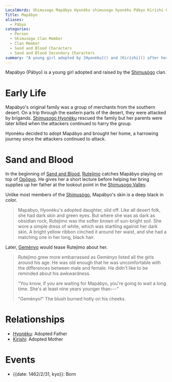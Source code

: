 ```yaml
---
LocalWords: Shimusogo Mapábyo Hyonèku shimusogo hyonèku Pábyo Kiríshi Gemènyo Rutejìmo Mapábyo's Opōgyo
Title: Mapábyo
aliases:
  - Pábyo
categories:
  - Person
  - Shimusògo Clan Member
  - Clan Member
  - Sand and Blood Characters
  - Sand and Blood Secondary Characters
summary: "A young girl adopted by [Hyonèku]() and [Kiríshi]() after her family was killed."
---
```


Mapábyo (Pábyo) is a young girl adopted and raised by the [Shimusògo]() clan.

# Early Life

Mapábyo's original family was a group of merchants from the southern desert. On a trip through the eastern parts of the desert, they were attacked by brigands. [Shimusogo Hyonèku]() rescued the family but her parents were later killed when the attackers continued to harry the group.

Hyonèku decided to adopt Mapábyo and brought her home, a harrowing journey since the attackers continued to attack.

# Sand and Blood

In the beginning of [Sand and Blood](), [Rutejìmo]() catches Mapábyo playing on top of [Opōgyo](). He gives her a short lecture before helping her bring supplies up her father at the lookout point in the [Shimusogo Valley]().

Unlike most members of the [Shimusògo](), Mapábyo's skin is a deep black in color.

> Mapábyo, Hyonèku's adopted daughter, slid off. Like all desert folk, she had dark skin and green eyes. But where she was as dark as obsidian rock, Rutejìmo was the softer brown of sun-bright soil. She wore a simple dress of white, which was startling against her dark skin. A bright yellow ribbon cinched it around her waist, and she had a matching one in her long, black hair.

Later, [Gemènyo]() would tease Rutejìmo about her.

> Rutejìmo grew more embarrassed as Gemènyo listed all the girls around his age. He was old enough that he was uncomfortable with the differences between male and female. He didn't like to be reminded about his awkwardness.
>
> "You know, if you are waiting for Mapábyo, you're going to wait a long time. She's at least nine years younger than---"
> 
> "Gemènyo!" The blush burned hotly on his cheeks.

# Relationships

* [Hyonèku](): Adopted Father
* [Kiríshi](): Adopted Mother

# Events

* {{date: 1462/2/31, kyo}}: Born
